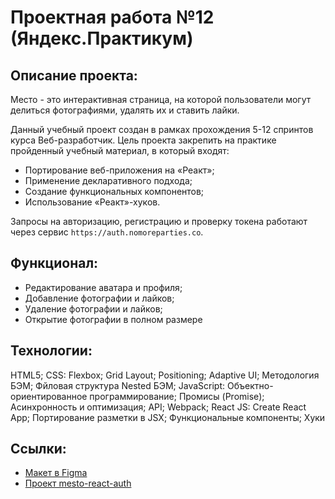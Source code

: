 # Проектная работа №12 (Яндекс.Практикум)

## Описание проекта:

Место - это интерактивная страница, на которой пользователи могут делиться фотографиями, удалять их и ставить лайки.

Данный учебный проект создан в рамках прохождения 5-12 спринтов курса Веб-разработчик. Цель проекта закрепить на практике пройденный учебный материал, в который входят:

- Портирование веб-приложения на «Реакт»;
- Применение декларативного подхода;
- Создание функциональных компонентов;
- Использование «Реакт»-хуков.

Запросы на авторизацию, регистрацию и проверку токена работают через сервис `https://auth.nomoreparties.co`. 

## Функционал:

- Редактирование аватара и профиля;
- Добавление фотографии и лайков;
- Удаление фотографии и лайков;
- Открытие фотографии в полном размере

## Технологии:

HTML5;
CSS:
Flexbox;
Grid Layout;
Positioning;
Adaptive UI;
Методология БЭМ;
Фйловая структура Nested БЭМ;
JavaScript:
Объектно-ориентированное программирование;
Промисы (Promise);
Асинхронность и оптимизация;
API;
Webpack;
React JS:
Create React App;
Портирование разметки в JSX;
Функциональные компоненты;
Хуки

## Ссылки:

- [Макет в Figma](https://www.figma.com/file/5H3gsn5lIGPwzBPby9jAOo/JavaScript.-Sprint-12?node-id=0-1&t=9DgyqPh2L4Dj0Xfn-0)
- [Проект mesto-react-auth](https://tatianamil.github.io/mesto-react-auth/)